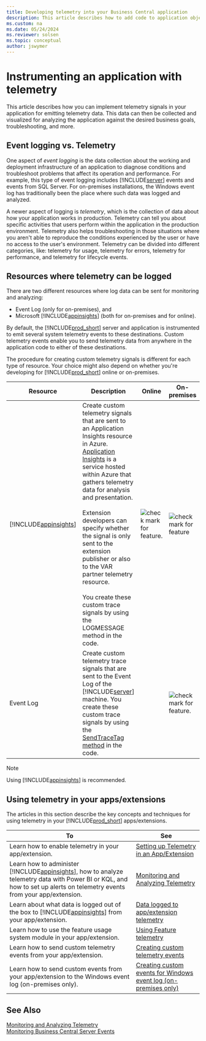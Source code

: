 ```yaml
---
title: Developing telemetry into your Business Central application
description: This article describes how to add code to application objects that enables you to gather telemetry.
ms.custom: na
ms.date: 05/24/2024
ms.reviewer: solsen
ms.topic: conceptual
author: jswymer
---
```


# Instrumenting an application with telemetry

This article describes how you can implement telemetry signals in your application for emitting telemetry data. This data can then be collected and visualized for analyzing the application against the desired business goals, troubleshooting, and more.

## Event logging vs. Telemetry

One aspect of *event logging* is the data collection about the working and deployment infrastructure of an application to diagnose conditions and troubleshoot problems that affect its operation and performance. For example, this type of event logging includes [!INCLUDE[server](includes/server.md)] events and events from SQL Server. For on-premises installations, the Windows event log has traditionally been the place where such data was logged and analyzed.

A newer aspect of logging is *telemetry*, which is the collection of data about how your application works in production. Telemetry can tell you about specific activities that users perform within the application in the production environment. Telemetry also helps troubleshooting in those situations where you aren't able to reproduce the conditions experienced by the user or have no access to the user's environment. Telemetry can be divided into different categories, like: telemetry for usage, telemetry for errors, telemetry for performance, and telemetry for lifecycle events.

## Resources where telemetry can be logged

There are two different resources where log data can be sent for monitoring and analyzing: 
- Event Log (only for on-premises), and
- Microsoft [!INCLUDE[appinsights](../includes/azure-appinsights-name.md)] (both for on-premises and for online). 

By default, the [!INCLUDE[prod_short](includes/prod_short.md)] server and application is instrumented to emit several system telemetry events to these destinations. Custom telemetry events enable you to send telemetry data from anywhere in the application code to either of these destinations.

The procedure for creating custom telemetry signals is different for each type of resource. Your choice might also depend on whether you're developing for [!INCLUDE[prod_short](../developer/includes/prod_short.md)] online or on-premises.

|Resource|Description|Online|On-premises|More information|
|-----------|-----------|------|-----------|----------------|
|[!INCLUDE[appinsights](../includes/azure-appinsights-name.md)]|Create custom telemetry signals that are sent to an Application Insights resource in Azure. [Application Insights](/azure/azure-monitor/app/app-insights-overview) is a service hosted within Azure that gathers telemetry data for analysis and presentation. <br /><br />Extension developers can specify whether the signal is only sent to the extension publisher or also to the VAR partner telemetry resource.<br /><br />You create these custom trace signals by using the LOGMESSAGE method in the code.|![check mark for feature.](media/check.png)|![check mark for feature](media/check.png)|[See...](devenv-instrument-application-for-telemetry-app-insights.md)|
|Event Log| Create custom telemetry trace signals that are sent to the Event Log of the [!INCLUDE[server](includes/server.md)] machine. You create these custom trace signals by using the [SendTraceTag method](methods-auto/session/session-sendtracetag-method.md) in the code.||![check mark for feature.](media/check.png)|[See...](devenv-instrument-application-for-telemetry-event-log.md)|

> [!NOTE]
> Using [!INCLUDE[appinsights](../includes/azure-appinsights-name.md)] is recommended. 

## Using telemetry in your apps/extensions

The articles in this section describe the key concepts and techniques for using telemetry in your [!INCLUDE[prod_short](../developer/includes/prod_short.md)] apps/extensions.

|To|See|  
|--------|---------|  
| Learn how to enable telemetry in your app/extension. | [Setting up Telemetry in an App/Extension](devenv-application-insights-for-extensions.md) |  
|Learn how to administer [!INCLUDE[appinsights](../includes/azure-appinsights-name.md)], how to analyze telemetry data with Power BI or KQL, and how to set up alerts on telemetry events from your app/extension. | [Monitoring and Analyzing Telemetry](../administration/telemetry-overview.md) |
|Learn about what data is logged out of the box to [!INCLUDE[appinsights](../includes/azure-appinsights-name.md)] from your app/extension. | [Data logged to app/extension telemetry](devenv-application-insights-for-extensions-data.md) |
| Learn how to use the feature usage system module in your app/extension. | [Using Feature telemetry](../administration/telemetry-feature-telemetry.md) |
|Learn how to send custom telemetry events from your app/extension. | [Creating custom telemetry events](devenv-instrument-application-for-telemetry-app-insights.md) |  
|Learn how to send custom events from your app/extension to the Windows event log (on-premises only). | [Creating custom events for Windows event log (on-premises only)](devenv-instrument-application-for-telemetry-event-log.md) |


## See Also

[Monitoring and Analyzing Telemetry](../administration/telemetry-overview.md)  
[Monitoring Business Central Server Events](../administration/monitor-server-events.md)  
